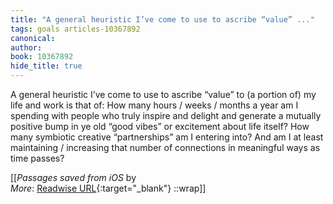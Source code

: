 ```yaml
---
title: "A general heuristic I’ve come to use to ascribe “value” ..."
tags: goals articles-10367892
canonical: 
author: 
book: 10367892
hide_title: true
---
```


A general heuristic I’ve come to use to ascribe “value” to (a portion of) my life and work is that of: How many hours / weeks / months a year am I spending with people who truly inspire and delight and generate a mutually positive bump in ye old “good vibes” or excitement about life itself? How many symbiotic creative “partnerships” am I entering into? And am I at least maintaining / increasing that number of connections in meaningful ways as time passes?


[[<cite>_Passages saved from iOS_</cite> by  <br>
_More_: [Readwise URL](https://readwise.io/open/225828328){:target="_blank"}
::wrap]]
